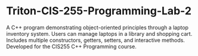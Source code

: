 # Triton-CIS-255-Programming-Lab-2
A C++ program demonstrating object-oriented principles through a laptop inventory system. Users can manage laptops in a library and shopping cart. Includes multiple constructors, getters, setters, and interactive methods. Developed for the CIS255 C++ Programming course.

